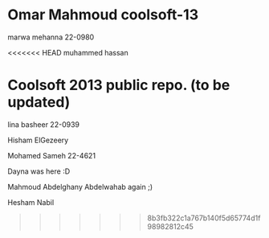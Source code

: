 Omar Mahmoud
coolsoft-13
===========
marwa mehanna 22-0980

<<<<<<< HEAD
muhammed hassan

Coolsoft 2013 public repo. (to be updated)
=======

lina basheer 22-0939

Hisham ElGezeery

Mohamed Sameh 22-4621

Dayna was here :D 

Mahmoud Abdelghany Abdelwahab again ;)

Hesham Nabil
>>>>>>> 8b3fb322c1a767b140f5d65774d1f98982812c45
